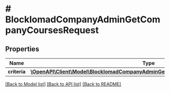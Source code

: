 # # BlockIomadCompanyAdminGetCompanyCoursesRequest

## Properties

Name | Type | Description | Notes
------------ | ------------- | ------------- | -------------
**criteria** | [**\OpenAPI\Client\Model\BlockIomadCompanyAdminGetCompanyCoursesRequestCriteriaInner[]**](BlockIomadCompanyAdminGetCompanyCoursesRequestCriteriaInner.md) |  |

[[Back to Model list]](../../README.md#models) [[Back to API list]](../../README.md#endpoints) [[Back to README]](../../README.md)

